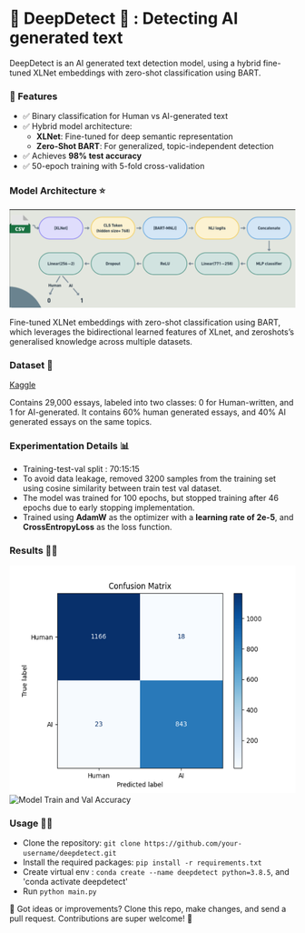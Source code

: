 # 🤖 DeepDetect 🤖 : Detecting AI generated text

DeepDetect is an AI generated text detection model, using a hybrid fine-tuned XLNet embeddings with zero-shot classification using BART. 

### 📒 Features

- ✅ Binary classification for Human vs AI-generated text
- ✅ Hybrid model architecture:
  - **XLNet**: Fine-tuned for deep semantic representation
  - **Zero-Shot BART**: For generalized, topic-independent detection
- ✅ Achieves **98% test accuracy**
- ✅ 50-epoch training with 5-fold cross-validation

### Model Architecture ⭐

![Model Architecture](images/architecture.png)

Fine-tuned XLNet embeddings with zero-shot classification using BART, which leverages the bidirectional learned features of XLnet, and zeroshots’s generalised knowledge across multiple datasets.

### Dataset 📁

[Kaggle](https://www.kaggle.com/datasets/sunilthite/llm-detect-ai-generated-text-dataset) 

Contains 29,000 essays, labeled into two classes: 0 for Human-written, and 1 for AI-generated. It contains 60% human generated essays, and 40% AI generated essays on the same topics.

### Experimentation Details 📊

- Training-test-val split : 70:15:15 
- To avoid data leakage, removed 3200 samples from the training set using cosine similarity between train test val dataset.
- The model was trained for 100 epochs, but stopped training after 46 epochs due to early stopping implementation.  
- Trained using **AdamW** as the optimizer with a **learning rate of 2e-5**, and **CrossEntropyLoss** as the loss function.

### Results 🕵️‍♀️

<img src="images/confusion_matrix.png" alt="Confusion Matrix"  width="600" height="400"/>
<img src="images/accuract_curve.png" alt="Model Train and Val Accuracy"  width="600" height="400"/>



### Usage 🧑‍💻

- Clone the repository: `git clone https://github.com/your-username/deepdetect.git`
- Install the required packages: `pip install -r requirements.txt`
- Create virtual env : `conda create --name deepdetect python=3.8.5`, and 'conda activate deepdetect' 
- Run `python main.py`


🙌 Got ideas or improvements? Clone this repo, make changes, and send a pull request. Contributions are super welcome! 💪

